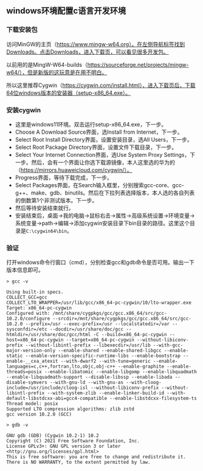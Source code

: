 ## windows环境配置c语言开发环境

### 下载安装包

访问MinGW的主页（https://www.mingw-w64.org）。在左侧导航标签找到Downloads。点击Downloads，进入下载页，可以看见很多开发包。

以前用的是MingW-W64-builds（https://sourceforge.net/projects/mingw-w64/），但是新版的这玩意是在用不明白。

所以这里推荐Cygwin（https://cygwin.com/install.html），进入下载页后，下载64位windows版本的安装器（setup-x86_64.exe）。

### 安装cygwin

- 这里是windows11环境。双击运行setup-x86_64.exe，下一步。
- Choose A Download Source界面，选Install from Internet，下一步。
- Select Root Install Directory界面，设置安装目录，选All Users，下一步。
- Select Root Package Directory界面，设置文件下载目录，下一步。
- Select Your Internet Connection界面，选Use System Proxy Settings，下一步。然后，会有一个界面让你选下载源镜像，本人这里选的华为的（https://mirrors.huaweicloud.com/cygwin/）。
- Progress界面，等待下载完成，下一步。
- Select Packages界面，在Search输入框里，分别搜索gcc-core、gcc-g++、make、gdb、binutils。然后在下拉列表选择版本，本人选的各自列表的倒数第1个非测试版本。下一步。
- 然后等待安装结束就行。
- 安装结束后，桌面->我的电脑->鼠标右击->属性->高级系统设置->环境变量->系统变量->path->编辑->添加cygwin安装目录下bin目录的路径。这里这个目录是`C:\cygwin64\bin`。

### 验证

打开windows命令行窗口（cmd），分别检查gcc和gdb命令是否可用。输出一下版本信息即可。

```
> gcc -v

Using built-in specs.
COLLECT_GCC=gcc
COLLECT_LTO_WRAPPER=/usr/lib/gcc/x86_64-pc-cygwin/10/lto-wrapper.exe
Target: x86_64-pc-cygwin
Configured with: /mnt/share/cygpkgs/gcc/gcc.x86_64/src/gcc-10.2.0/configure --srcdir=/mnt/share/cygpkgs/gcc/gcc.x86_64/src/gcc-10.2.0 --prefix=/usr --exec-prefix=/usr --localstatedir=/var --sysconfdir=/etc --docdir=/usr/share/doc/gcc --htmldir=/usr/share/doc/gcc/html -C --build=x86_64-pc-cygwin --host=x86_64-pc-cygwin --target=x86_64-pc-cygwin --without-libiconv-prefix --without-libintl-prefix --libexecdir=/usr/lib --with-gcc-major-version-only --enable-shared --enable-shared-libgcc --enable-static --enable-version-specific-runtime-libs --enable-bootstrap --enable-__cxa_atexit --with-dwarf2 --with-tune=generic --enable-languages=c,c++,fortran,lto,objc,obj-c++ --enable-graphite --enable-threads=posix --enable-libatomic --enable-libgomp --enable-libquadmath --enable-libquadmath-support --disable-libssp --enable-libada --disable-symvers --with-gnu-ld --with-gnu-as --with-cloog-include=/usr/include/cloog-isl --without-libiconv-prefix --without-libintl-prefix --with-system-zlib --enable-linker-build-id --with-default-libstdcxx-abi=gcc4-compatible --enable-libstdcxx-filesystem-ts
Thread model: posix
Supported LTO compression algorithms: zlib zstd
gcc version 10.2.0 (GCC)
```

```
> gdb -v

GNU gdb (GDB) (Cygwin 10.2-1) 10.2
Copyright (C) 2021 Free Software Foundation, Inc.
License GPLv3+: GNU GPL version 3 or later <http://gnu.org/licenses/gpl.html>
This is free software: you are free to change and redistribute it.
There is NO WARRANTY, to the extent permitted by law.
```